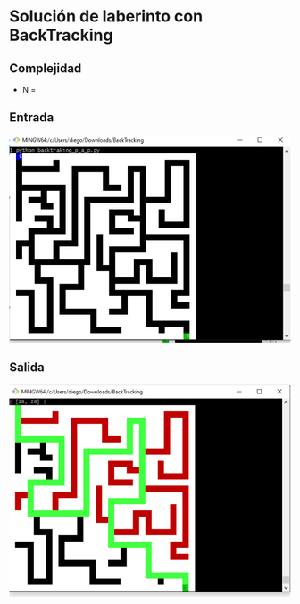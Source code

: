 # Solución de laberinto con BackTracking

## Complejidad
- N = 
## Entrada
![Entrada](entrada.png)
## Salida
![Salida](salida.png)
